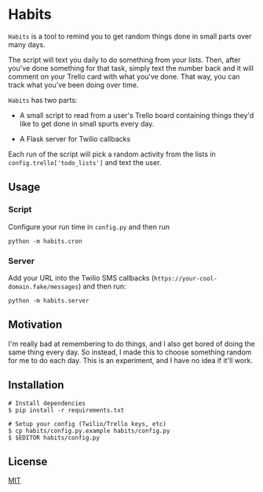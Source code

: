 # Habits

`Habits` is a tool to remind you to get random things done in small parts over many days.

The script will text you daily to do something from your lists. Then, after you've done something for that task, simply text the number back and it will comment on your Trello card with what you've done. That way, you can track what you've been doing over time.

`Habits` has two parts:

- A small script to read from a user's Trello board containing things they'd like to get done in small spurts every day.

- A Flask server for Twilio callbacks

Each run of the script will pick a random activity from the lists in `config.trello['todo_lists']` and text the user.

## Usage

### Script

Configure your run time in `config.py` and then run

`python -m habits.cron`

### Server

Add your URL into the Twilio SMS callbacks (`https://your-cool-domain.fake/messages`) and then run:

`python -m habits.server`

## Motivation

I'm really bad at remembering to do things, and I also get bored of doing the same thing every day. So instead, I made this to choose something random for me to do each day. This is an experiment, and I have no idea if it'll work.

## Installation

```shell
# Install dependencies
$ pip install -r requirements.txt

# Setup your config (Twilio/Trello keys, etc)
$ cp habits/config.py.example habits/config.py
$ $EDITOR habits/config.py
```

## License

[MIT](LICENSE)
